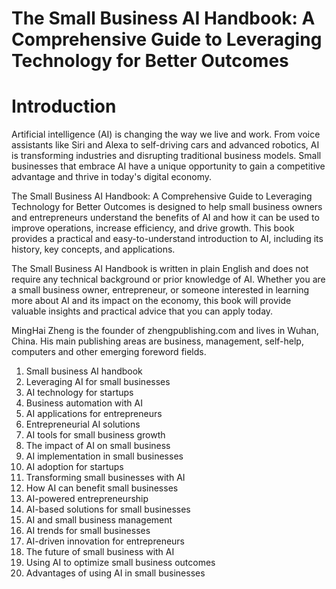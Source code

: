# The Small Business AI Handbook: A Comprehensive Guide to Leveraging Technology for Better Outcomes

# Introduction

Artificial intelligence (AI) is changing the way we live and work. From voice assistants like Siri and Alexa to self-driving cars and advanced robotics, AI is transforming industries and disrupting traditional business models. Small businesses that embrace AI have a unique opportunity to gain a competitive advantage and thrive in today's digital economy.

The Small Business AI Handbook: A Comprehensive Guide to Leveraging Technology for Better Outcomes is designed to help small business owners and entrepreneurs understand the benefits of AI and how it can be used to improve operations, increase efficiency, and drive growth. This book provides a practical and easy-to-understand introduction to AI, including its history, key concepts, and applications.

The Small Business AI Handbook is written in plain English and does not require any technical background or prior knowledge of AI. Whether you are a small business owner, entrepreneur, or someone interested in learning more about AI and its impact on the economy, this book will provide valuable insights and practical advice that you can apply today.

MingHai Zheng is the founder of zhengpublishing.com and lives in Wuhan, China. His main publishing areas are business, management, self-help, computers and other emerging foreword fields.



1. Small business AI handbook
2. Leveraging AI for small businesses
3. AI technology for startups
4. Business automation with AI
5. AI applications for entrepreneurs
6. Entrepreneurial AI solutions
7. AI tools for small business growth
8. The impact of AI on small business
9. AI implementation in small businesses
10. AI adoption for startups
11. Transforming small businesses with AI
12. How AI can benefit small businesses
13. AI-powered entrepreneurship
14. AI-based solutions for small businesses
15. AI and small business management
16. AI trends for small businesses
17. AI-driven innovation for entrepreneurs
18. The future of small business with AI
19. Using AI to optimize small business outcomes
20. Advantages of using AI in small businesses

